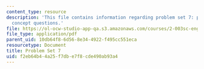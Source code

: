 ```yaml
---
content_type: resource
description: 'This file contains information regarding problem set 7: problems and
  concept questions.'
file: https://ol-ocw-studio-app-qa.s3.amazonaws.com/courses/2-003sc-engineering-dynamics-fall-2011/f2eb64b44a25f7dbe7f8cde490ab93a4_MIT2_003SCF11_pset7.pdf
file_type: application/pdf
parent_uid: 10db64f8-6d56-8e34-4922-f495cc551eca
resourcetype: Document
title: Problem Set 7
uid: f2eb64b4-4a25-f7db-e7f8-cde490ab93a4
---
```

